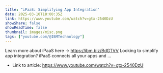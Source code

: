 ```yaml
---
title: "iPaaS: Simplifying App Integration"
date: 2025-03-10T18:00:35Z
link: https://www.youtube.com/watch?v=gtx-2540DzU
showShare: false
showReadTime: false
thumbnail: images/misc.png
tags: ["youtube.com/@IBMTechnology"]
---
```

Learn more about iPaaS here → https://ibm.biz/BdGTVV Looking to simplify app integration? iPaaS connects all your apps and ...

- Link to article: https://www.youtube.com/watch?v=gtx-2540DzU